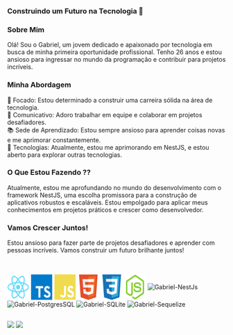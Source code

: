 ### Construindo um Futuro na Tecnologia 🌟
  
### Sobre Mim
Olá! Sou o Gabriel, um jovem dedicado e apaixonado por tecnologia em busca de minha primeira oportunidade profissional. Tenho 26 anos e estou ansioso para ingressar no mundo da programação e contribuir para projetos incríveis.

### Minha Abordagem
💪 Focado: Estou determinado a construir uma carreira sólida na área de tecnologia.<br/>
🤝 Comunicativo: Adoro trabalhar em equipe e colaborar em projetos desafiadores.<br/>
📚 Sede de Aprendizado: Estou sempre ansioso para aprender coisas novas e me aprimorar constantemente.<br/>
🚀 Tecnologias: Atualmente, estou me aprimorando em NestJS, e estou aberto para explorar outras tecnologias.<br/>

### O Que Estou Fazendo ??
Atualmente, estou me aprofundando no mundo do desenvolvimento com o framework NestJS, uma escolha promissora para a construção de aplicativos robustos e escaláveis. Estou empolgado para aplicar meus conhecimentos em projetos práticos e crescer como desenvolvedor.


### Vamos Crescer Juntos!
Estou ansioso para fazer parte de projetos desafiadores e aprender com pessoas incríveis. Vamos construir um futuro brilhante juntos!
 
##
<div style="display: inline_block"><br>

<img align="center" alt="Gabriel-REACT" height="60" width="50" src="https://raw.githubusercontent.com/devicons/devicon/master/icons/react/react-original.svg">
<img align="center" alt="Gabriel-Ts" height="60" width="50" src="https://raw.githubusercontent.com/devicons/devicon/master/icons/typescript/typescript-plain.svg">
<img align="center" alt="Gabriel-Js" height="60" width="50" src="https://raw.githubusercontent.com/devicons/devicon/master/icons/javascript/javascript-plain.svg">
<img align="center" alt="Gabriel-Html" height="60" width="50" src="https://raw.githubusercontent.com/devicons/devicon/master/icons/html5/html5-original.svg">
<img align="center" alt="Gabriel-CSS" height="60" width="50" src="https://raw.githubusercontent.com/devicons/devicon/master/icons/css3/css3-original.svg">
<img align="center" alt="Gabriel-Nodejs" height="60" width="50" src="https://raw.githubusercontent.com/devicons/devicon/master/icons/nodejs/nodejs-original.svg">
<img align="center" alt="Gabriel-NestJs" height="60" width="50" src="https://cdn.jsdelivr.net/gh/devicons/devicon/icons/nestjs/nestjs-plain.svg">
<img align="center" alt="Gabriel-PostgresSQL" height="60" width="50" src="https://cdn.jsdelivr.net/gh/devicons/devicon/icons/postgresql/postgresql-original.svg">
<img align="center" alt="Gabriel-SQLite" height="60" width="50" src="https://cdn.jsdelivr.net/gh/devicons/devicon/icons/sqlite/sqlite-original.svg" >
<img align="center" alt="Gabriel-Sequelize" height="60" width="50" src="https://cdn.jsdelivr.net/gh/devicons/devicon/icons/sequelize/sequelize-original.svg" >

</div>

## 
<div> 
<a href = "mailto:bieldcvs@gmail.com"><img src="https://img.shields.io/badge/-Gmail-%23333?style=for-the-badge&logo=gmail&logoColor=white" target="_blank"></a>
<a href="https://www.linkedin.com/in/gabriel-carvalho-685700160" target="_blank"><img src="https://img.shields.io/badge/-LinkedIn-%230077B5?style=for-the-badge&logo=linkedin&logoColor=white" target="_blank"></a> 
</div>
